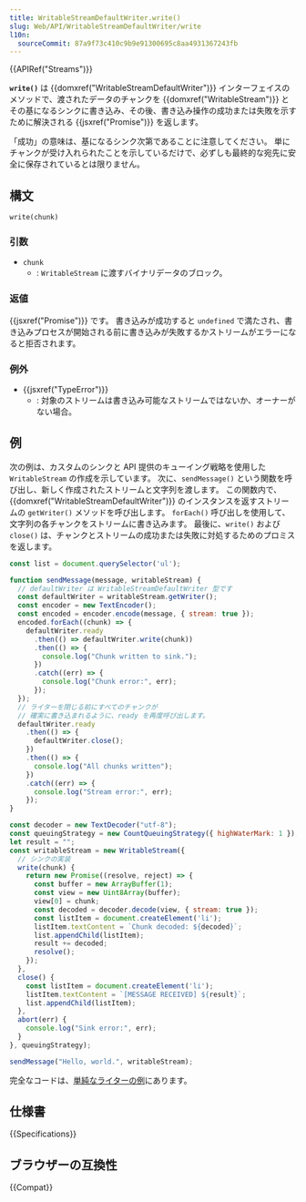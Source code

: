 ```yaml
---
title: WritableStreamDefaultWriter.write()
slug: Web/API/WritableStreamDefaultWriter/write
l10n:
  sourceCommit: 87a9f73c410c9b9e91300695c8aa4931367243fb
---
```


{{APIRef("Streams")}}

**`write()`** は {{domxref("WritableStreamDefaultWriter")}} インターフェイスのメソッドで、渡されたデータのチャンクを {{domxref("WritableStream")}} とその基になるシンクに書き込み、その後、書き込み操作の成功または失敗を示すために解決される {{jsxref("Promise")}} を返します。

「成功」の意味は、基になるシンク次第であることに注意してください。 単にチャンクが受け入れられたことを示しているだけで、必ずしも最終的な宛先に安全に保存されているとは限りません。

## 構文

```js-nolint
write(chunk)
```

### 引数

- `chunk`
  - : `WritableStream` に渡すバイナリデータのブロック。

### 返値

{{jsxref("Promise")}} です。 書き込みが成功すると `undefined` で満たされ、書き込みプロセスが開始される前に書き込みが失敗するかストリームがエラーになると拒否されます。

### 例外

- {{jsxref("TypeError")}}
  - : 対象のストリームは書き込み可能なストリームではないか、オーナーがない場合。

## 例

次の例は、カスタムのシンクと API 提供のキューイング戦略を使用した `WritableStream` の作成を示しています。 次に、`sendMessage()` という関数を呼び出し、新しく作成されたストリームと文字列を渡します。 この関数内で、{{domxref("WritableStreamDefaultWriter")}} のインスタンスを返すストリームの `getWriter()` メソッドを呼び出します。 `forEach()` 呼び出しを使用して、文字列の各チャンクをストリームに書き込みます。 最後に、`write()` および `close()` は、チャンクとストリームの成功または失敗に対処するためのプロミスを返します。

```js
const list = document.querySelector('ul');

function sendMessage(message, writableStream) {
  // defaultWriter は WritableStreamDefaultWriter 型です
  const defaultWriter = writableStream.getWriter();
  const encoder = new TextEncoder();
  const encoded = encoder.encode(message, { stream: true });
  encoded.forEach((chunk) => {
    defaultWriter.ready
      .then(() => defaultWriter.write(chunk))
      .then(() => {
        console.log("Chunk written to sink.");
      })
      .catch((err) => {
        console.log("Chunk error:", err);
      });
  });
  // ライターを閉じる前にすべてのチャンクが
  // 確実に書き込まれるように、ready を再度呼び出します。
  defaultWriter.ready
    .then(() => {
      defaultWriter.close();
    })
    .then(() => {
      console.log("All chunks written");
    })
    .catch((err) => {
      console.log("Stream error:", err);
    });
}

const decoder = new TextDecoder("utf-8");
const queuingStrategy = new CountQueuingStrategy({ highWaterMark: 1 });
let result = "";
const writableStream = new WritableStream({
  // シンクの実装
  write(chunk) {
    return new Promise((resolve, reject) => {
      const buffer = new ArrayBuffer(1);
      const view = new Uint8Array(buffer);
      view[0] = chunk;
      const decoded = decoder.decode(view, { stream: true });
      const listItem = document.createElement('li');
      listItem.textContent = `Chunk decoded: ${decoded}`;
      list.appendChild(listItem);
      result += decoded;
      resolve();
    });
  },
  close() {
    const listItem = document.createElement('li');
    listItem.textContent = `[MESSAGE RECEIVED] ${result}`;
    list.appendChild(listItem);
  },
  abort(err) {
    console.log("Sink error:", err);
  }
}, queuingStrategy);

sendMessage("Hello, world.", writableStream);
```

完全なコードは、[単純なライターの例](https://mdn.github.io/dom-examples/streams/simple-writer/)にあります。

## 仕様書

{{Specifications}}

## ブラウザーの互換性

{{Compat}}
